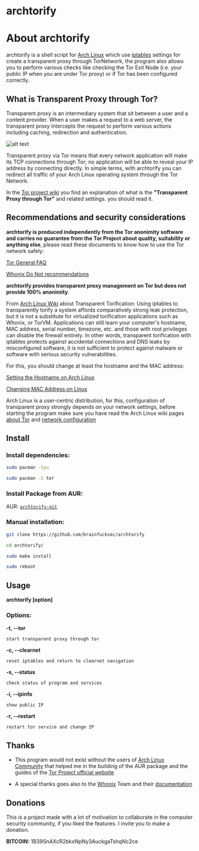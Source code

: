# archtorify

# About archtorify

archtorify is a shell script for [Arch Linux](https://www.archlinux.org/) which use [iptables](https://www.netfilter.org/projects/iptables/index.html) settings for create a transparent proxy through TorNetwork, the program also allows you to perform various checks like checking the Tor Exit Node (i.e. your public IP when you are under Tor proxy) or if Tor has been configured correctly.

## What is Transparent Proxy through Tor?

Transparent proxy is an intermediary system that sit between a user and a content provider. When a user makes a request to a web server, the transparent proxy intercepts the request to perform various actions including caching, redirection and authentication.

![alt text](https://imgur.com/c9canu4.png)

Transparent proxy via Tor means that every network application will make its TCP connections through Tor; no application will be able to reveal your IP address by connecting directly.
In simple terms, with archtorify you can redirect all traffic of your Arch Linux operating system through the Tor Network.

In the [Tor project wiki](https://trac.torproject.org/projects/tor/wiki/doc/TransparentProxy) you find an explanation of what is the **"Transparent Proxy through Tor"** and related settings.
you should read it.

## Recommendations and security considerations

**archtorify is produced independently from the Tor anonimity software and carries no guarantee from the Tor Project about quality, suitability or anything else**, please read these documents to know how to use the Tor network safely:

[Tor General FAQ](https://www.torproject.org/docs/faq.html.en)

[Whonix Do Not recommendations](https://www.whonix.org/wiki/DoNot)

**archtorify provides transparent proxy management on Tor but does not provide 100% anonimity**.

From [Arch Linux Wiki](https://wiki.archlinux.org/index.php/Tor) about Transparent Torification: Using iptables to transparently torify a system affords comparatively strong leak protection, but it is not a substitute for virtualized torification applications such as Whonix, or TorVM.
Applications can still learn your computer's hostname, MAC address, serial number, timezone, etc. and those with root privileges can disable the firewall entirely. In other words, transparent torification with iptables protects against accidental connections and DNS leaks by misconfigured software, it is not sufficient to protect against malware or software with serious security vulnerabilities.

For this, you should change at least the hostname and the MAC address:

[Setting the Hostname on Arch Linux](https://wiki.archlinux.org/index.php/Network_configuration#Set_the_hostname)

[Changing MAC Address on Linux](https://wiki.archlinux.org/index.php/MAC_address_spoofing)

Arch Linux is a user-centric distribution, for this, configuration of transparent proxy strongly depends on your network settings, before starting the program make sure you have read the Arch Linux wiki pages [about Tor](https://wiki.archlinux.org/index.php/Tor) and [network configuration](https://wiki.archlinux.org/index.php/Network_configuration)

## Install

### Install dependencies:
```bash
sudo pacman -Syu

sudo pacman -S tor
```

### Install Package from AUR:

AUR: [`archtorify-git`](https://aur.archlinux.org/packages/archtorify-git)

### Manual installation:
```bash
git clone https://github.com/brainfucksec/archtorify

cd archtorify/

sudo make install

sudo reboot
```

## Usage

**archtorify [option]**

### Options:

**-t, --tor**

    start transparent proxy through tor

**-c, --clearnet**

    reset iptables and return to clearnet navigation

**-s, --status**

    check status of program and services

**-i, --ipinfo**

    show public IP

**-r, --restart**

    restart tor service and change IP

## Thanks

* This program would not exist without the users of [Arch Linux Community](https://bbs.archlinux.org/) that helped me in the building of the AUR package and the guides of the [Tor Project official website](https://www.torproject.org/)

* A special thanks goes also to the [Whonix](https://www.whonix.org/) Team and their [documentation](https://www.whonix.org/wiki/Documentation)

## Donations

This is a project made with a lot of motivation to collaborate in the computer security community, if you liked the features. I invite you to make a donation.

**BITCOIN:** 1B39SnAXcR2bkxNpNy3AuckgaTshqNc2ce
